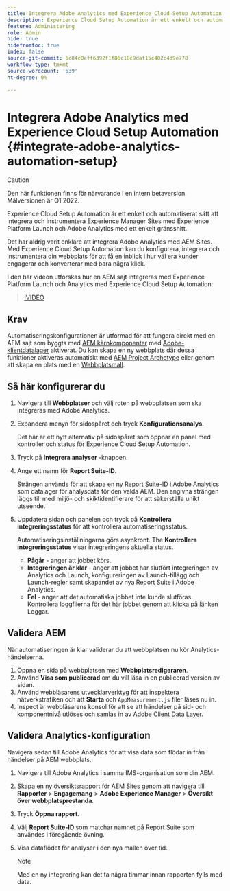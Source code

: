 ```yaml
---
title: Integrera Adobe Analytics med Experience Cloud Setup Automation
description: Experience Cloud Setup Automation är ett enkelt och automatiserat sätt att integrera och instrumentera Experience Manager Sites med Experience Platform Launch och Adobe Analytics med ett enkelt gränssnitt. Lär dig hur du använder den automatiska konfigurationen med din egen webbplats.
feature: Administering
role: Admin
hide: true
hidefromtoc: true
index: false
source-git-commit: 6c84c0eff6392f1f86c18c9daf15c402c4d9e778
workflow-type: tm+mt
source-wordcount: '639'
ht-degree: 0%

---
```



# Integrera Adobe Analytics med Experience Cloud Setup Automation {#integrate-adobe-analytics-automation-setup}

>[!CAUTION]
>
> Den här funktionen finns för närvarande i en intern betaversion. Målversionen är Q1 2022.

Experience Cloud Setup Automation är ett enkelt och automatiserat sätt att integrera och instrumentera Experience Manager Sites med Experience Platform Launch och Adobe Analytics med ett enkelt gränssnitt.

Det har aldrig varit enklare att integrera Adobe Analytics med AEM Sites. Med Experience Cloud Setup Automation kan du konfigurera, integrera och instrumentera din webbplats för att få en inblick i hur väl era kunder engagerar och konverterar med bara några klick.

I den här videon utforskas hur en AEM sajt integreras med Experience Platform Launch och Analytics med Experience Cloud Setup Automation:

>[!VIDEO](https://video.tv.adobe.com/v/339605/?quality=12)

## Krav

Automatiseringskonfigurationen är utformad för att fungera direkt med en AEM sajt som byggts med [AEM kärnkomponenter](https://experienceleague.adobe.com/docs/experience-manager-core-components/using/introduction.html) med [Adobe-klientdatalager](https://experienceleague.adobe.com/docs/experience-manager-core-components/using/developing/data-layer/overview.html) aktiverat. Du kan skapa en ny webbplats där dessa funktioner aktiveras automatiskt med [AEM Project Archetype](https://experienceleague.adobe.com/docs/experience-manager-core-components/using/developing/archetype/overview.html) eller genom att skapa en plats med en [Webbplatsmall](/help/journey-sites/quick-site/create-site.md).

## Så här konfigurerar du

1. Navigera till **Webbplatser** och välj roten på webbplatsen som ska integreras med Adobe Analytics.
1. Expandera menyn för sidospåret och tryck **Konfigurationsanalys**.

   Det här är ett nytt alternativ på sidospåret som öppnar en panel med kontroller och status för Experience Cloud Setup Automation.
1. Tryck på **Integrera analyser** -knappen.
1. Ange ett namn för **Report Suite-ID**.

   Strängen används för att skapa en ny [Report Suite-ID](https://experienceleague.adobe.com/docs/analytics/admin/manage-report-suites/new-report-suite/t-create-a-report-suite.html?lang=en) i Adobe Analytics som datalager för analysdata för den valda AEM. Den angivna strängen läggs till med miljö- och skiktidentifierare för att säkerställa unikt utseende.

1. Uppdatera sidan och panelen och tryck på **Kontrollera integreringsstatus** för att kontrollera automatiseringsstatus.

   Automatiseringsinställningarna görs asynkront. The **Kontrollera integreringsstatus** visar integreringens aktuella status.

   * **Pågår** - anger att jobbet körs.
   * **Integreringen är klar** - anger att jobbet har slutfört integreringen av Analytics och Launch, konfigureringen av Launch-tillägg och Launch-regler samt skapandet av nya Report Suite i Adobe Analytics.
   * **Fel** - anger att det automatiska jobbet inte kunde slutföras. Kontrollera loggfilerna för det här jobbet genom att klicka på länken Loggar.

## Validera AEM

När automatiseringen är klar validerar du att webbplatsen nu kör Analytics-händelserna.

1. Öppna en sida på webbplatsen med **Webbplatsredigeraren**.
1. Använd **Visa som publicerad** om du vill läsa in en publicerad version av sidan.
1. Använd webbläsarens utvecklarverktyg för att inspektera nätverkstrafiken och att **Starta** och `AppMeasurement.js` filer läses nu in.
1. Inspect är webbläsarens konsol för att se att händelser på sid- och komponentnivå utlöses och samlas in av Adobe Client Data Layer.

## Validera Analytics-konfiguration

Navigera sedan till Adobe Analytics för att visa data som flödar in från händelser på AEM webbplats.

1. Navigera till Adobe Analytics i samma IMS-organisation som din AEM.
1. Skapa en ny översiktsrapport för AEM Sites genom att navigera till **Rapporter** > **Engagemang** > **Adobe Experience Manager** > **Översikt över webbplatsprestanda**.
1. Tryck **Öppna rapport**.
1. Välj **Report Suite-ID** som matchar namnet på Report Suite som användes i föregående övning.
1. Visa dataflödet för analyser i den nya mallen över tid.

   >[!NOTE]
   >
   > Med en ny integrering kan det ta några timmar innan rapporten fylls med data.
